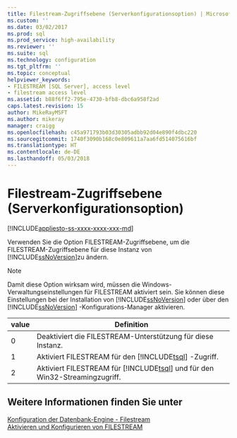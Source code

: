 ```yaml
---
title: Filestream-Zugriffsebene (Serverkonfigurationsoption) | Microsoft-Dokumentation
ms.custom: ''
ms.date: 03/02/2017
ms.prod: sql
ms.prod_service: high-availability
ms.reviewer: ''
ms.suite: sql
ms.technology: configuration
ms.tgt_pltfrm: ''
ms.topic: conceptual
helpviewer_keywords:
- FILESTREAM [SQL Server], access level
- filestream access level
ms.assetid: b88f6ff2-795e-4730-bfb8-dbc6a958f2ad
caps.latest.revision: 15
author: MikeRayMSFT
ms.author: mikeray
manager: craigg
ms.openlocfilehash: c45a971793b03d30305adbb92d04e890f4dbc220
ms.sourcegitcommit: 1740f3090b168c0e809611a7aa6fd514075616bf
ms.translationtype: HT
ms.contentlocale: de-DE
ms.lasthandoff: 05/03/2018
---
```

# <a name="filestream-access-level-server-configuration-option"></a>Filestream-Zugriffsebene (Serverkonfigurationsoption)
[!INCLUDE[appliesto-ss-xxxx-xxxx-xxx-md](../../includes/appliesto-ss-xxxx-xxxx-xxx-md.md)]

  Verwenden Sie die Option FILESTREAM-Zugriffsebene, um die FILESTREAM-Zugriffsebene für diese Instanz von [!INCLUDE[ssNoVersion](../../includes/ssnoversion-md.md)]zu ändern.  
  
> [!NOTE]  
>  Damit diese Option wirksam wird, müssen die Windows-Verwaltungseinstellungen für FILESTREAM aktiviert sein. Sie können diese Einstellungen bei der Installation von [!INCLUDE[ssNoVersion](../../includes/ssnoversion-md.md)] oder über den [!INCLUDE[ssNoVersion](../../includes/ssnoversion-md.md)] -Konfigurations-Manager aktivieren.  
  
|value|Definition|  
|-----------|----------------|  
|0|Deaktiviert die FILESTREAM-Unterstützung für diese Instanz.|  
|1|Aktiviert FILESTREAM für den [!INCLUDE[tsql](../../includes/tsql-md.md)] -Zugriff.|  
|2|Aktiviert FILESTREAM für [!INCLUDE[tsql](../../includes/tsql-md.md)] und für den Win32-Streamingzugriff.|  
  
## <a name="see-also"></a>Weitere Informationen finden Sie unter  
 
  [Konfiguration der Datenbank-Engine - Filestream](http://msdn.microsoft.com/library/641a10a1-ae52-4d26-8f1c-a032a4aeff02)   
 [Aktivieren und Konfigurieren von FILESTREAM](../../relational-databases/blob/enable-and-configure-filestream.md)  
  
  
